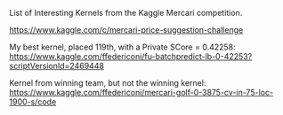 List of Interesting Kernels from the Kaggle Mercari competition.

https://www.kaggle.com/c/mercari-price-suggestion-challenge

My best kernel, placed 119th, with a Private SCore = 0.42258: https://www.kaggle.com/ffedericoni/fu-batchpredict-lb-0-42253?scriptVersionId=2469448


Kernel from winning team, but not the winning kernel: https://www.kaggle.com/ffedericoni/mercari-golf-0-3875-cv-in-75-loc-1900-s/code

